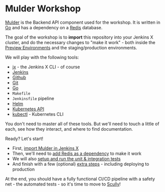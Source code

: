 # Mulder Workshop

[Mulder](https://github.com/the-jenkins-x-files/mulder) is the Backend API component used for the workshop. It is written in [Go](https://golang.org/) and has a dependency on a [Redis](https://redis.io/) database.

The goal of the workshop is to **import** this repository into your Jenkins X cluster, and do the necessary changes to "make it work" - both inside the [Preview Environments](https://jenkins-x.io/about/features/#preview-environments) and the staging/production environments.

We will play with the following tools:
- [jx](https://github.com/jenkins-x/jx) - the Jenkins X CLI - of course
- [Jenkins](https://jenkins.io/)
- [Github](https://github.com/)
- [Git](https://git-scm.org/)
- [Go](https://golang.org/)
- `Makefile`
- `Jenkinsfile` pipeline
- [Helm](https://helm.sh/)
- [Kubernetes API](https://kubernetes.io/docs/reference/generated/kubernetes-api/v1.13/)
- [kubectl](https://kubernetes.io/docs/reference/kubectl/overview/) - Kubernetes CLI

You don't need to master all of these tools. But we'll need to touch a little of each, see how they interact, and where to find documentation.

Ready? Let's start!

- First, [import Mulder in Jenkins X](import.md)
- Then, we'll need to [add Redis as a dependency](add-redis-dependency.md) to make it work
- We will also [setup and run the unit & integration tests](run-tests.md)
- And finish with a few (optional) [extra steps](extra.md) - including deploying to production

At the end, you should have a fully functional CI/CD pipeline with a safety net - the automated tests - so it's time to move to [Scully](../scully/README.md)!
